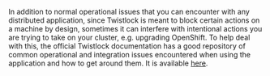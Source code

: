 In addition to normal operational issues that you can encounter with any distributed application, since Twistlock is meant to block certain actions on a machine by design, sometimes it can interfere with intentional actions you are trying to take on your cluster, e.g. upgrading OpenShift. To help deal with this, the official Twistlock documentation has a good repository of common operational and integration issues encountered when using the application and how to get around them. It is available [here](https://docs.twistlock.com/docs/troubleshooting/troubleshooting/collect_debug_data.html).
